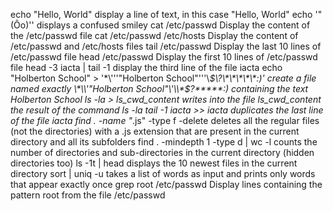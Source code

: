 echo "Hello, World" display a line of text, in this case "Hello, World"
echo '"(Ôo)'\' displays a confused smiley
cat /etc/passwd Display the content of the /etc/passwd file
cat /etc/passwd /etc/hosts Display the content of /etc/passwd and /etc/hosts files
tail /etc/passwd Display the last 10 lines of /etc/passwd file
head /etc/passwd Display the first 10 lines of /etc/passwd file
head -3 iacta | tail -1 display the third line of the file iacta
echo "Holberton School" > '\*\\'\''"Holberton School"\'\''\\*$\?\*\*\*\*\*:)' create a file named exactly \*\\'"Holberton School"\'\\*$\?\*\*\*\*\*:) containing the text Holberton School
ls -la > ls_cwd_content writes into the file ls_cwd_content the result of the command ls -la
tail -1 iacta >> iacta duplicates the last line of the file iacta
find . -name "*.js" -type f -delete deletes all the regular files (not the directories) with a .js extension that are present in the current directory and all its subfolders
find . -mindepth 1 -type d | wc -l  counts the number of directories and sub-directories in the current directory (hidden directories too)
ls -1t | head displays the 10 newest files in the current directory
sort | uniq -u takes a list of words as input and prints only words that appear exactly once
grep root /etc/passwd Display lines containing the pattern root from the file /etc/passwd
